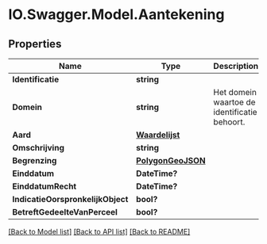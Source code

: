# IO.Swagger.Model.Aantekening
## Properties

Name | Type | Description | Notes
------------ | ------------- | ------------- | -------------
**Identificatie** | **string** |  | [optional] 
**Domein** | **string** | Het domein waartoe de identificatie behoort. | [optional] 
**Aard** | [**Waardelijst**](Waardelijst.md) |  | [optional] 
**Omschrijving** | **string** |  | [optional] 
**Begrenzing** | [**PolygonGeoJSON**](PolygonGeoJSON.md) |  | [optional] 
**Einddatum** | **DateTime?** |  | [optional] 
**EinddatumRecht** | **DateTime?** |  | [optional] 
**IndicatieOorspronkelijkObject** | **bool?** |  | [optional] 
**BetreftGedeelteVanPerceel** | **bool?** |  | [optional] 

[[Back to Model list]](../README.md#documentation-for-models) [[Back to API list]](../README.md#documentation-for-api-endpoints) [[Back to README]](../README.md)

